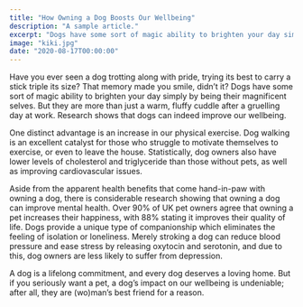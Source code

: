 ```yaml
---
title: "How Owning a Dog Boosts Our Wellbeing"
description: "A sample article."
excerpt: "Dogs have some sort of magic ability to brighten your day simply by being their magnificent selves."
image: "kiki.jpg"
date: "2020-08-17T00:00:00"
---
```


Have you ever seen a dog trotting along with pride, trying its best to carry a stick triple its size? That memory made you smile, didn’t it? Dogs have some sort of magic ability to brighten your day simply by being their magnificent selves. But they are more than just a warm, fluffy cuddle after a gruelling day at work. Research shows that dogs can indeed improve our wellbeing. 

One distinct advantage is an increase in our physical exercise. Dog walking is an excellent catalyst for those who struggle to motivate themselves to exercise, or even to leave the house. Statistically, dog owners also have lower levels of cholesterol and triglyceride than those without pets, as well as improving cardiovascular issues. 

Aside from the apparent health benefits that come hand-in-paw with owning a dog, there is considerable research showing that owning a dog can improve mental health. Over 90% of UK pet owners agree that owning a pet increases their happiness, with 88% stating it improves their quality of life. Dogs provide a unique type of companionship which eliminates the feeling of isolation or loneliness. Merely stroking a dog can reduce blood pressure and ease stress by releasing oxytocin and serotonin, and due to this, dog owners are less likely to suffer from depression. 

A dog is a lifelong commitment, and every dog deserves a loving home. But if you seriously want a pet, a dog’s impact on our wellbeing is undeniable; after all, they are (wo)man’s best friend for a reason.
